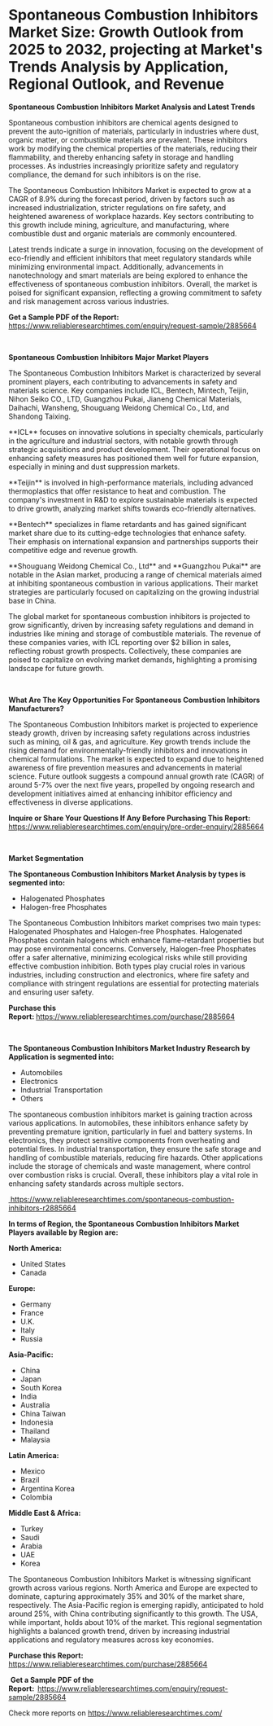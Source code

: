 <p><h1>Spontaneous Combustion Inhibitors Market Size: Growth Outlook from 2025 to 2032, projecting at Market's Trends Analysis by Application, Regional Outlook, and Revenue</h1></p><p><strong>Spontaneous Combustion Inhibitors Market Analysis and Latest Trends</strong></p>
<p><p>Spontaneous combustion inhibitors are chemical agents designed to prevent the auto-ignition of materials, particularly in industries where dust, organic matter, or combustible materials are prevalent. These inhibitors work by modifying the chemical properties of the materials, reducing their flammability, and thereby enhancing safety in storage and handling processes. As industries increasingly prioritize safety and regulatory compliance, the demand for such inhibitors is on the rise.</p><p>The Spontaneous Combustion Inhibitors Market is expected to grow at a CAGR of 8.9% during the forecast period, driven by factors such as increased industrialization, stricter regulations on fire safety, and heightened awareness of workplace hazards. Key sectors contributing to this growth include mining, agriculture, and manufacturing, where combustible dust and organic materials are commonly encountered. </p><p>Latest trends indicate a surge in innovation, focusing on the development of eco-friendly and efficient inhibitors that meet regulatory standards while minimizing environmental impact. Additionally, advancements in nanotechnology and smart materials are being explored to enhance the effectiveness of spontaneous combustion inhibitors. Overall, the market is poised for significant expansion, reflecting a growing commitment to safety and risk management across various industries.</p></p>
<p><strong>Get a Sample PDF of the Report:&nbsp;</strong> <a href="https://www.reliableresearchtimes.com/enquiry/request-sample/2885664?utm_campaign=2891&utm_medium=2&utm_source=Github&utm_content=ia&utm_term=13032025&utm_id=spontaneous-combustion-inhibitors">https://www.reliableresearchtimes.com/enquiry/request-sample/2885664</a></p>
<p>&nbsp;</p>
<p><strong>Spontaneous Combustion Inhibitors Major Market Players</strong></p>
<p><p>The Spontaneous Combustion Inhibitors Market is characterized by several prominent players, each contributing to advancements in safety and materials science. Key companies include ICL, Bentech, Mintech, Teijin, Nihon Seiko CO., LTD, Guangzhou Pukai, Jianeng Chemical Materials, Daihachi, Wansheng, Shouguang Weidong Chemical Co., Ltd, and Shandong Taixing.</p><p>**ICL** focuses on innovative solutions in specialty chemicals, particularly in the agriculture and industrial sectors, with notable growth through strategic acquisitions and product development. Their operational focus on enhancing safety measures has positioned them well for future expansion, especially in mining and dust suppression markets.</p><p>**Teijin** is involved in high-performance materials, including advanced thermoplastics that offer resistance to heat and combustion. The company's investment in R&D to explore sustainable materials is expected to drive growth, analyzing market shifts towards eco-friendly alternatives. </p><p>**Bentech** specializes in flame retardants and has gained significant market share due to its cutting-edge technologies that enhance safety. Their emphasis on international expansion and partnerships supports their competitive edge and revenue growth.</p><p>**Shouguang Weidong Chemical Co., Ltd** and **Guangzhou Pukai** are notable in the Asian market, producing a range of chemical materials aimed at inhibiting spontaneous combustion in various applications. Their market strategies are particularly focused on capitalizing on the growing industrial base in China.</p><p>The global market for spontaneous combustion inhibitors is projected to grow significantly, driven by increasing safety regulations and demand in industries like mining and storage of combustible materials. The revenue of these companies varies, with ICL reporting over $2 billion in sales, reflecting robust growth prospects. Collectively, these companies are poised to capitalize on evolving market demands, highlighting a promising landscape for future growth.</p></p>
<p>&nbsp;</p>
<p><strong>What Are The Key Opportunities For Spontaneous Combustion Inhibitors Manufacturers?</strong></p>
<p><p>The Spontaneous Combustion Inhibitors market is projected to experience steady growth, driven by increasing safety regulations across industries such as mining, oil & gas, and agriculture. Key growth trends include the rising demand for environmentally-friendly inhibitors and innovations in chemical formulations. The market is expected to expand due to heightened awareness of fire prevention measures and advancements in material science. Future outlook suggests a compound annual growth rate (CAGR) of around 5-7% over the next five years, propelled by ongoing research and development initiatives aimed at enhancing inhibitor efficiency and effectiveness in diverse applications.</p></p>
<p><strong>Inquire or Share Your Questions If Any Before Purchasing This Report:</strong> <a href="https://www.reliableresearchtimes.com/enquiry/pre-order-enquiry/2885664?utm_campaign=2891&utm_medium=2&utm_source=Github&utm_content=ia&utm_term=13032025&utm_id=spontaneous-combustion-inhibitors">https://www.reliableresearchtimes.com/enquiry/pre-order-enquiry/2885664</a></p>
<p>&nbsp;</p>
<p><strong>Market Segmentation</strong></p>
<p><strong>The Spontaneous Combustion Inhibitors Market Analysis by types is segmented into:</strong></p>
<p><ul><li>Halogenated Phosphates</li><li>Halogen-free Phosphates</li></ul></p>
<p><p>The Spontaneous Combustion Inhibitors market comprises two main types: Halogenated Phosphates and Halogen-free Phosphates. Halogenated Phosphates contain halogens which enhance flame-retardant properties but may pose environmental concerns. Conversely, Halogen-free Phosphates offer a safer alternative, minimizing ecological risks while still providing effective combustion inhibition. Both types play crucial roles in various industries, including construction and electronics, where fire safety and compliance with stringent regulations are essential for protecting materials and ensuring user safety.</p></p>
<p><strong>Purchase this Report:&nbsp;</strong><a href="https://www.reliableresearchtimes.com/purchase/2885664?utm_campaign=2891&utm_medium=2&utm_source=Github&utm_content=ia&utm_term=13032025&utm_id=spontaneous-combustion-inhibitors">https://www.reliableresearchtimes.com/purchase/2885664</a></p>
<p>&nbsp;</p>
<p><strong>The Spontaneous Combustion Inhibitors Market Industry Research by Application is segmented into:</strong></p>
<p><ul><li>Automobiles</li><li>Electronics</li><li>Industrial Transportation</li><li>Others</li></ul></p>
<p><p>The spontaneous combustion inhibitors market is gaining traction across various applications. In automobiles, these inhibitors enhance safety by preventing premature ignition, particularly in fuel and battery systems. In electronics, they protect sensitive components from overheating and potential fires. In industrial transportation, they ensure the safe storage and handling of combustible materials, reducing fire hazards. Other applications include the storage of chemicals and waste management, where control over combustion risks is crucial. Overall, these inhibitors play a vital role in enhancing safety standards across multiple sectors.</p></p>
<p><a href="https://www.reliableresearchtimes.com/spontaneous-combustion-inhibitors-r2885664?utm_campaign=2891&utm_medium=2&utm_source=Github&utm_content=ia&utm_term=13032025&utm_id=spontaneous-combustion-inhibitors">&nbsp;https://www.reliableresearchtimes.com/spontaneous-combustion-inhibitors-r2885664</a></p>
<p><strong>In terms of Region, the Spontaneous Combustion Inhibitors Market Players available by Region are:</strong></p>
<p>
    <p> <strong> North America: </strong>
        <ul>
            <li>United States</li>
            <li>Canada</li>
        </ul>
        </p> 
    <p> <strong> Europe: </strong>
        <ul>
            <li>Germany</li>
            <li>France</li>
            <li>U.K.</li>
            <li>Italy</li>
            <li>Russia</li>
        </ul>
        </p> 
    <p> <strong> Asia-Pacific: </strong>
        <ul>
            <li>China</li>
            <li>Japan</li>
            <li>South Korea</li>
            <li>India</li>
            <li>Australia</li>
            <li>China Taiwan</li>
            <li>Indonesia</li>
            <li>Thailand</li>
            <li>Malaysia</li>
        </ul>
        </p> 
    <p> <strong> Latin America: </strong>
        <ul>
            <li>Mexico</li>
            <li>Brazil</li>
            <li>Argentina Korea</li>
            <li>Colombia</li>
        </ul>
        </p> 
    <p> <strong> Middle East & Africa: </strong>
        <ul>
            <li>Turkey</li>
            <li>Saudi</li>
            <li>Arabia</li>
            <li>UAE</li>
            <li>Korea</li>
        </ul>
    </p>
    </p>
<p><p>The Spontaneous Combustion Inhibitors Market is witnessing significant growth across various regions. North America and Europe are expected to dominate, capturing approximately 35% and 30% of the market share, respectively. The Asia-Pacific region is emerging rapidly, anticipated to hold around 25%, with China contributing significantly to this growth. The USA, while important, holds about 10% of the market. This regional segmentation highlights a balanced growth trend, driven by increasing industrial applications and regulatory measures across key economies.</p></p>
<p><strong>Purchase this Report: </strong><a href="https://www.reliableresearchtimes.com/purchase/2885664?utm_campaign=2891&utm_medium=2&utm_source=Github&utm_content=ia&utm_term=13032025&utm_id=spontaneous-combustion-inhibitors">https://www.reliableresearchtimes.com/purchase/2885664</a></p>
<p>&nbsp;<strong>Get a Sample PDF of the Report:&nbsp;&nbsp;</strong><a href="https://www.reliableresearchtimes.com/enquiry/request-sample/2885664?utm_campaign=2891&utm_medium=2&utm_source=Github&utm_content=ia&utm_term=13032025&utm_id=spontaneous-combustion-inhibitors">https://www.reliableresearchtimes.com/enquiry/request-sample/2885664</a></p>
<p><strong></strong></p>
<p>Check more reports on <a href="https://www.reliableresearchtimes.com/?utm_campaign=2891&utm_medium=2&utm_source=Github&utm_content=ia&utm_term=13032025&utm_id=spontaneous-combustion-inhibitors">https://www.reliableresearchtimes.com/</a></p>